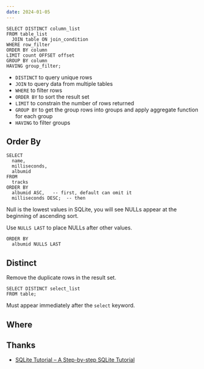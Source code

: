 ```yaml
---
date: 2024-01-05
---
```


```sqlite
SELECT DISTINCT column_list
FROM table_list
  JOIN table ON join_condition
WHERE row_filter
ORDER BY column
LIMIT count OFFSET offset
GROUP BY column
HAVING group_filter;
```

- `DISTINCT` to query unique rows
- `JOIN` to query data from multiple tables
- `WHERE` to filter rows
- `ORDER BY` to sort the result set
- `LIMIT` to constrain the number of rows returned
- `GROUP BY` to get the group rows into groups and apply aggregate function for each group 
- `HAVING` to filter groups

## Order By

```sqlite
SELECT
  name,
  milliseconds, 
  albumid
FROM
  tracks
ORDER BY
  albumid ASC,   -- first, default can omit it
  milliseconds DESC;  -- then
```

Null is the lowest values in SQLite, you will see NULLs appear at the beginning of ascending sort.

Use `NULLS LAST` to place NULLs after other values.

```sqlite
ORDER BY
  albumid NULLS LAST
```

## Distinct

Remove the duplicate rows in the result set.

```sqlite
SELECT DISTINCT	select_list
FROM table;
```

Must appear immediately after the `select` keyword.

## Where




## Thanks

- [SQLite Tutorial – A Step-by-step SQLite Tutorial](https://www.sqlitetutorial.net/)